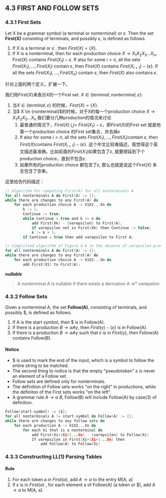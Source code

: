 ## 4.3 FIRST AND FOLLOW SETS

### 4.3.1 First Sets

Let X be a grammar symbol (a terminal or nonterminal) or $\varepsilon$. Then the set **First(X)** consisting of terminals, and possibly $\varepsilon$, is defined as follows.

1. If X is a terminal or $\varepsilon$ , then $First(X) = \{X\}$.
2. If X is a nonterminal, then for each production choice $X \rightarrow X_1X_2X_3...X_n$, First(X) contains $First(X_1) - \varepsilon$. If also for some $i < n$, all the sets $First(X_1),...,First(X_i)$ contain $\varepsilon$, then $First(X)$ contains $First(X_{i+1}) - \{\varepsilon\}$. If all the sets $First(X_1),...,First(X_n)$ contain $\varepsilon$, then $First(X)$ also  contains $\varepsilon$.

针对上面的两个定义，扩展一下。

我们用$First(X)$来表示X的一个First set. $X \in \{terminal, nonterminal, \varepsilon\}$:

1. 当$X \in \{terminal, \varepsilon\}$ 的时候，$First(X) = \{X\}$.
2. 当$ X \in \{nonterminal\}$的时候，对于X的每一个production choice $X \rightarrow X_1X_2X_3...X_n$ 我们要分几种production的情况来讨论
   1.  最普通的情况下，$First(X) \ \bigcup=\ First(X_1) - {\varepsilon}$，即$First(X)$的First set 就是他第一个production choice 的First set集合，并去掉$\varepsilon$
   2.  If also for some $i < n​$, all the sets $First(X_1),...,First(X_i)​$ contain $\varepsilon​$, then $First(X)​$ contains $First(X_{i+1}) - \{\varepsilon\}​$. 这个中文比较难描述，我觉得这个英文描述最准确。比如前面的$First(X_1)​$如果包含了$\varepsilon​$, 就要顺延到下个production choice，直到不包含$\varepsilon​$.
   3.  如果所有的production choice 都包含了$\varepsilon$, 那么也就是说这个$First(X)$ 本生包含了空串。

这里给伪代码描述：

```c
// Algorithm for computing First(A) for all nonterminals A
for all nonterminals A do First(A) := {};
while there are changes to any First(A) do
    for each production choice A -> X1X2...Xn do
        k := 1;
		Continue := true;
		while Continue = true and k <= n do
            add First(Xk) - {varepsilon} to First(A);
			if varepsilon not in First(Xk) then Continue := false;
			k := k + 1;
		if Continue = true then add varepsilon to First A;

// Simplified algorithm of Figure 4.6 in the absence of varepsilon-production
for all nonterminals A do First(A) := {};
while there are changes to any First(A) do
    for each production choice A -> X1X2...Xn do 
        add First(X1) to First(A);
```



***nullable***

> A nonterminal A is nullable if there exists a derivation A =>* varepsilon



### 4.3.2 Follow Sets

Given a nonterminal A, the set **Follow(A)**, consisting of terminals, and possibly $, is defined as follows.

1. If A is the start symbol, then $ is in Follow(A).
2. If there is a production $B \rightarrow \alpha A \gamma$, then $First(\gamma) - \{\varepsilon\}$ is in Follow(A).
3. If there is a production $B \rightarrow \alpha A \gamma$ such that $\varepsilon$ is in $First(\gamma)$, then Follow(A) contains Follow(B).

#### Notice

- $ is used to mark the end of the input, which is a symbol to follow the entire string to be matched.
- The second thing to notice is that the empty "pseudotoken" $\varepsilon$ is never an element of a Follow set.
- Follow sets are defined only for nonterminals.
- The definition of Follow sets works "on the right" in productions, while the definiton of the First sets works "on the left".
- A grammar rule $A \rightarrow \alpha\ B$, Follow(B) will include Follow(A) by case(3) of definition.

```c
Follow(start-symbol) := {$};
for all nonterminals A != start-symbol do Follow(A) := {};
while there are changes to any follow sets do
    for each production A -> X1X2...Xn do
        for each Xi that is a nonterminal do
            add First(Xi+1Xi+2...Xn) - {varepsilon} to Follow(Xi)
            If varepsilon in First(Xi+1Xi+2...Xn) then
            	add Follow(A) to Follow(Xi)
```



### 4.3.3 Constructing LL(1) Parsing Tables

#### Rule

1. For each token a in $First(\alpha)$, add $A \rightarrow \alpha$ to the entry M[A, a]
2. If $\varepsilon$ is in $First(\alpha)$ , for each element a of Follow(A) (a token or \$), add $A \rightarrow \alpha$ to M[A, a].

 